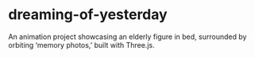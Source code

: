 # dreaming-of-yesterday
An  animation project showcasing an elderly figure in bed, surrounded by orbiting ‘memory photos,’ built with Three.js.
